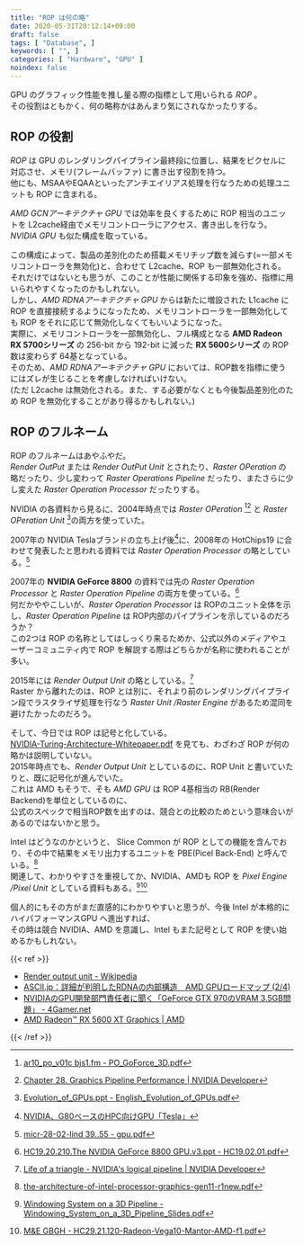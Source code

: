 ```yaml
---
title: "ROP は何の略"
date: 2020-05-31T20:12:14+09:00
draft: false
tags: [ "Database", ]
keywords: [ "", ]
categories: [ "Hardware", "GPU" ]
noindex: false
---
```


GPU のグラフィック性能を推し量る際の指標として用いられる *ROP* 。  
その役割はともかく、何の略称かはあんまり気にされなかったりする。  

## ROP の役割
*ROP* は GPU のレンダリングパイプライン最終段に位置し、結果をピクセルに対応させ、メモリ(フレームバッファ) に書き出す役割を持つ。  
他にも、MSAAやEQAAといったアンチエイリアス処理を行なうための処理ユニットも ROP に含まれる。  

*AMD GCNアーキテクチャ GPU* では効率を良くするために ROP 相当のユニットを L2cache経由でメモリコントローラにアクセス、書き出しを行なう。  
*NVIDIA GPU* も似た構成を取っている。  

この構成によって、製品の差別化のため搭載メモリチップ数を減らす(=一部メモリコントローラを無効化)と、合わせて L2cache、ROP も一部無効化される。  
それだけではないとも思うが、このことが性能に関係する印象を強め、指標に用いられやすくなったのかもしれない。  
しかし、*AMD RDNAアーキテクチャ GPU* からは新たに増設された L1cache に ROP を直接接続するようになったため、メモリコントローラを一部無効化しても ROP をそれに応じて無効化しなくてもいいようになった。  
実際に、メモリコントローラを一部無効化し、フル構成となる **AMD Radeon RX 5700シリーズ** の 256-bit から 192-bit に減った **RX 5600シリーズ** の ROP数は変わらず 64基となっている。  
そのため、*AMD RDNAアーキテクチャ GPU* においては、ROP数を指標に使うにはズレが生じることを考慮しなければいけない。  
(ただ L2cache は無効化される。また、する必要がなくとも今後製品差別化のため ROP を無効化することがあり得るかもしれない。)  

## ROP のフルネーム
ROP のフルネームはあやふやだ。  
*Render OutPut* または *Render OutPut Unit* とされたり、*Raster OPeration* の略だったり、少し変わって *Raster Operations Pipeline* だったり、またさらに少し変えた *Raster Operation Processor* だったりする。  

NVIDIA の各資料から見るに、2004年時点では *Raster OPeration* [^1][^3] と *Raster OPeration Unit* [^2]の両方を使っていた。  


[^1]: [ar10_po_v01c bjs1.fm - PO_GoForce_3D.pdf](https://download.nvidia.com/developer/Handheld_SDK/PO_GoForce_3D.pdf)
[^2]: [Evolution_of_GPUs.ppt - English_Evolution_of_GPUs.pdf](https://download.nvidia.com/developer/presentations/2004/Perfect_Kitchen_Art/English_Evolution_of_GPUs.pdf#page=8)
[^3]: [Chapter 28. Graphics Pipeline Performance | NVIDIA Developer](https://developer.nvidia.com/gpugems/gpugems/part-v-performance-and-practicalities/chapter-28-graphics-pipeline-performance)

2007年の NVIDIA Teslaブランドの立ち上げ後[^4]に、2008年の HotChips19 に合わせて発表したと思われる資料では *Raster Operation Processor* の略としている。[^5]  

2007年の **NVIDIA GeForce 8800** の資料では先の *Raster Operation Processor* と *Raster Operation Pipeline* の両方を使っている。[^10]  
何だかややこしいが、*Raster Operation Processor* は ROPのユニット全体を示し、*Raster Operation Pipeline* は ROP内部のパイプラインを示しているのだろうか？  
この2つは ROP の名称としてはしっくり来るためか、公式以外のメディアやユーザーコミュニティ内で ROP を解説する際はどちらかが名称に使われることが多い。  

[^4]: [NVIDIA、G80ベースのHPC向けGPU「Tesla」](https://pc.watch.impress.co.jp/docs/2007/0621/nvidia.htm)
[^5]: [micr-28-02-lind 39..55 - gpu.pdf](https://people.cs.umass.edu/~emery/classes/cmpsci691st/readings/Arch/gpu.pdf)
[^10]: [HC19.20.210.The NVIDIA GeForce 8800 GPU.v3.ppt - HC19.02.01.pdf](https://www.hotchips.org/wp-content/uploads/hc_archives/hc19/2_Mon/HC19.02/HC19.02.01.pdf)

2015年には *Render Output Unit* の略としている。[^6]  
Raster から離れたのは、ROP とは別に、それより前のレンダリングパイプライン段でラスタライザ処理を行なう *Raster Unit /Raster Engine* があるため混同を避けたかったのだろう。  

[^6]: [Life of a triangle - NVIDIA's logical pipeline | NVIDIA Developer](https://developer.nvidia.com/content/life-triangle-nvidias-logical-pipeline)

そして、今日では ROP は記号と化している。  
[NVIDIA-Turing-Architecture-Whitepaper.pdf](https://www.nvidia.com/content/dam/en-zz/Solutions/design-visualization/technologies/turing-architecture/NVIDIA-Turing-Architecture-Whitepaper.pdf) を見ても、わざわざ ROP が何の略かは説明していない。  
2015年時点でも、*Render Output Unit* としているのに、ROP Unit と書いていたりと、既に記号化が進んでいた。  
これは AMD もそうで、そも *AMD GPU* は ROP 4基相当の RB(Render Backend)を単位としているのに、  
公式のスペックで相当ROP数を出すのは、競合との比較のためという意味合いがあるのではないかと思う。  


Intel はどうなのかというと、 Slice Common が ROP としての機能を含んでおり、その中で結果をメモリ出力するユニットを PBE(Picel Back-End) と呼んでいる。[^7]  
関連して、わかりやすさを重視してか、NVIDIA、AMDも ROP を *Pixel Engine /Pixel Unit* としている資料もある。[^8][^9]  

[^7]: [the-architecture-of-intel-processor-graphics-gen11-r1new.pdf](https://software.intel.com/content/dam/develop/public/us/en/documents/the-architecture-of-intel-processor-graphics-gen11-r1new.pdf#page=17)
[^8]:[ Windowing System on a 3D Pipeline - Windowing_System_on_a_3D_Pipeline_Slides.pdf](http://developer.download.nvidia.com/assets/gamedev/docs/Windowing_System_on_a_3D_Pipeline_Slides.pdf)
[^9]: [M&E GBGH - HC29.21.120-Radeon-Vega10-Mantor-AMD-f1.pdf](https://www.hotchips.org/wp-content/uploads/hc_archives/hc29/HC29.21-Monday-Pub/HC29.21.10-GPU-Gaming-Pub/HC29.21.120-Radeon-Vega10-Mantor-AMD-f1.pdf)

個人的にもその方がまだ直感的にわかりやすいと思うが、今後 Intel が本格的に ハイパフォーマンスGPU へ進出すれば、  
その時は競合 NVIDIA、AMD を意識し、Intel もまた記号として ROP を使い始めるかもしれない。  

{{< ref >}}

 * [Render output unit - Wikipedia](https://en.wikipedia.org/wiki/Render_output_unit)
 * [ASCII.jp：詳細が判明したRDNAの内部構造　AMD GPUロードマップ (2/4)](https://ascii.jp/elem/000/001/877/1877938/2/)
 * [NVIDIAのGPU開発部門責任者に聞く「GeForce GTX 970のVRAM 3.5GB問題」 - 4Gamer.net](https://www.4gamer.net/games/274/G027467/20150130109/)
 * [AMD Radeon™ RX 5600 XT Graphics | AMD](https://www.amd.com/en/products/graphics/amd-radeon-rx-5600-xt#product-specs)

{{< /ref >}}
